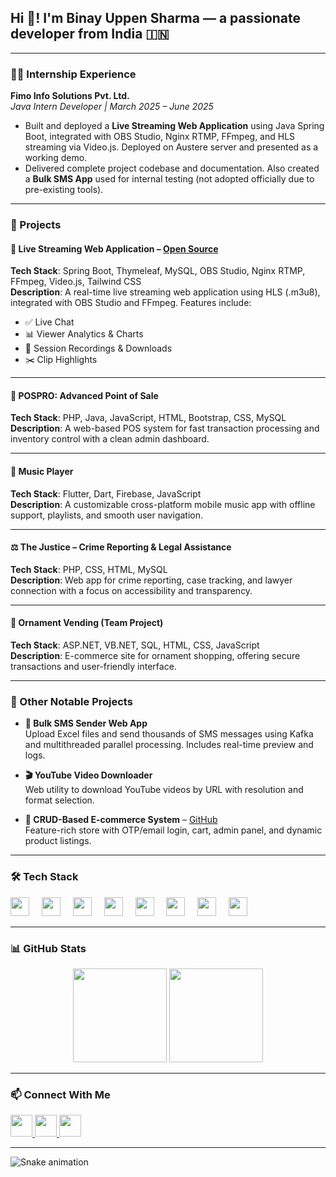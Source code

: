 <h2 align="left">Hi 👋! I'm Binay Uppen Sharma — a passionate developer from India 🇮🇳</h2>

---

### 👨‍💻 Internship Experience
**Fimo Info Solutions Pvt. Ltd.**  
*Java Intern Developer | March 2025 – June 2025*  
- Built and deployed a **Live Streaming Web Application** using Java Spring Boot, integrated with OBS Studio, Nginx RTMP, FFmpeg, and HLS streaming via Video.js. Deployed on Austere server and presented as a working demo.
- Delivered complete project codebase and documentation. Also created a **Bulk SMS App** used for internal testing (not adopted officially due to pre-existing tools).

---

### 🚀 Projects

#### 🎥 Live Streaming Web Application – [Open Source](https://github.com/Uppen-Sharma/Live-Streaming-Web-App)
**Tech Stack**: Spring Boot, Thymeleaf, MySQL, OBS Studio, Nginx RTMP, FFmpeg, Video.js, Tailwind CSS  
**Description**: A real-time live streaming web application using HLS (.m3u8), integrated with OBS Studio and FFmpeg. Features include:
- ✅ Live Chat
- 📊 Viewer Analytics & Charts
- 💾 Session Recordings & Downloads
- ✂️ Clip Highlights

---

#### 💼 POSPRO: Advanced Point of Sale  
**Tech Stack**: PHP, Java, JavaScript, HTML, Bootstrap, CSS, MySQL  
**Description**: A web-based POS system for fast transaction processing and inventory control with a clean admin dashboard.

---

#### 🎵 Music Player  
**Tech Stack**: Flutter, Dart, Firebase, JavaScript  
**Description**: A customizable cross-platform mobile music app with offline support, playlists, and smooth user navigation.

---

#### ⚖️ The Justice – Crime Reporting & Legal Assistance  
**Tech Stack**: PHP, CSS, HTML, MySQL  
**Description**: Web app for crime reporting, case tracking, and lawyer connection with a focus on accessibility and transparency.

---

#### 💍 Ornament Vending (Team Project)  
**Tech Stack**: ASP.NET, VB.NET, SQL, HTML, CSS, JavaScript  
**Description**: E-commerce site for ornament shopping, offering secure transactions and user-friendly interface.

---

### 🔧 Other Notable Projects

- **📡 Bulk SMS Sender Web App**  
  Upload Excel files and send thousands of SMS messages using Kafka and multithreaded parallel processing. Includes real-time preview and logs.

- **🎬 YouTube Video Downloader**  
  Web utility to download YouTube videos by URL with resolution and format selection.

- **🛒 CRUD-Based E-commerce System** – [GitHub](https://github.com/Uppen-Sharma/OTP-CRUD-Ecommerce-App)  
  Feature-rich store with OTP/email login, cart, admin panel, and dynamic product listings.

---

### 🛠️ Tech Stack

<div align="left">
  <img src="https://cdn.jsdelivr.net/gh/devicons/devicon/icons/java/java-original.svg" height="30" />
  <img width="12" />
  <img src="https://cdn.jsdelivr.net/gh/devicons/devicon/icons/spring/spring-original.svg" height="30" />
  <img width="12" />
  <img src="https://cdn.jsdelivr.net/gh/devicons/devicon/icons/mysql/mysql-original.svg" height="30" />
  <img width="12" />
  <img src="https://cdn.jsdelivr.net/gh/devicons/devicon/icons/php/php-original.svg" height="30" />
  <img width="12" />
  <img src="https://cdn.jsdelivr.net/gh/devicons/devicon/icons/html5/html5-original.svg" height="30" />
  <img width="12" />
  <img src="https://cdn.jsdelivr.net/gh/devicons/devicon/icons/css3/css3-original.svg" height="30" />
  <img width="12" />
  <img src="https://cdn.jsdelivr.net/gh/devicons/devicon/icons/javascript/javascript-original.svg" height="30" />
  <img width="12" />
  <img src="https://cdn.jsdelivr.net/gh/devicons/devicon/icons/flutter/flutter-original.svg" height="30" />
</div>

---

### 📊 GitHub Stats

<div align="center">
  <img src="https://github-readme-stats.vercel.app/api?username=Uppen-Sharma&hide_title=false&hide_rank=false&show_icons=true&include_all_commits=true&count_private=true&theme=dracula&locale=en&hide_border=false" height="150" />
  <img src="https://github-readme-stats.vercel.app/api/top-langs?username=Uppen-Sharma&layout=compact&theme=dracula&hide_border=false" height="150" />
</div>

---

### 📫 Connect With Me

<div align="left">
  <a href="mailto:binayuppensharma@gmail.com" target="_blank">
    <img src="https://img.shields.io/static/v1?message=Gmail&logo=gmail&label=&color=D14836&logoColor=white&style=for-the-badge" height="35" />
  </a>
  <a href="https://www.linkedin.com/in/binay-uppen-sharma-240972371/" target="_blank">
    <img src="https://img.shields.io/static/v1?message=LinkedIn&logo=linkedin&label=&color=0077B5&logoColor=white&style=for-the-badge" height="35" />
  </a>
  <a href="https://github.com/Uppen-Sharma" target="_blank">
    <img src="https://img.shields.io/static/v1?message=GitHub&logo=github&label=&color=181717&logoColor=white&style=for-the-badge" height="35" />
  </a>
</div>

---

<img src="https://raw.githubusercontent.com/maurodesouza/maurodesouza/output/snake.svg" alt="Snake animation" />

